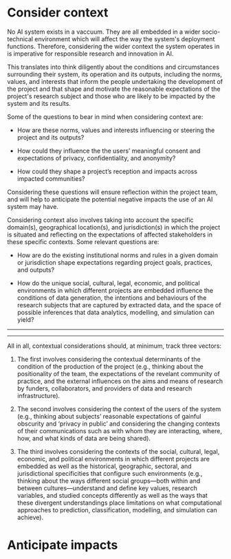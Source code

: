 # Consider context

No AI system exists in a vaccuum. They are all embedded in a wider socio-technical environment which will affect the way the system's deployment functions. Therefore, considering the wider context the system operates in is imperative for responsible research and innovation in AI.

This translates into think diligently about the conditions and circumstances surrounding their system, its operation and its outputs, including the norms, values, and interests that inform the people undertaking the development of the project and that shape and motivate the reasonable expectations of the project's research subject and those who are likely to be impacted by the system and its results.

Some of the questions to bear in mind when considering context are:

- How are these norms, values and interests influencing or steering the project and its outputs? 

- How could they influence the the users’ meaningful consent and expectations of privacy, confidentiality, and anonymity?

- How could they shape a project’s reception and impacts across impacted communities? 

Considering these questions will ensure reflection within the project team, and will help to anticipate the potential negative impacts the use of an AI system may have.

Considering context also involves taking into account the specific domain(s), geographical location(s), and jurisdiction(s) in which the project is situated and reflecting on the expectations of affected stakeholders in these specific contexts. Some relevant questions are:
 
- How are do the existing institutional norms and rules in a given domain or jurisdiction shape expectations regarding project goals, practices, and outputs? 

- How do the unique social, cultural, legal, economic, and political environments in which different projects are embedded influence the conditions of data generation, the intentions and behaviours of the research subjects that are captured by extracted data, and the space of possible inferences that data analytics, modelling, and simulation can yield?    

-----
-----

All in all, contextual considerations should, at minimum, track three vectors: 

1. The first involves considering the contextual determinants of the condition of the production of the project (e.g., thinking about the positionality of the team, the expectations of the revelant community of practice, and the external influences on the aims and means of research by funders, collaborators, and providers of data and research infrastructure).

2. The second involves considering the context of the  users of the system (e.g., thinking about subjects’ reasonable expectations of gainful obscurity and ‘privacy in public’ and considering the changing contexts of their communications such as with whom they are interacting, where, how, and what kinds of data are being shared).

3. The third involves considering the contexts of the social, cultural, legal, economic, and political environments in which different projects are embedded as well as the historical, geographic, sectoral, and jurisdictional specificities that configure such environments (e.g., thinking about the ways different social groups—both within and between cultures—understand and define key values, research variables, and studied concepts differently as well as the ways that these divergent understandings place limitations on what computational approaches to prediction, classification, modelling, and simulation can achieve).

# Anticipate impacts
